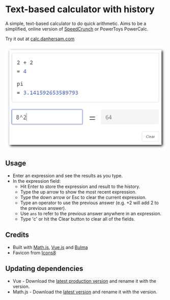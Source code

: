 # Text-based calculator with history

A simple, text-based calculator to do quick arithmetic. Aims to be a simplified, online version of [SpeedCrunch](https://speedcrunch.org/) or PowerToys PowerCalc.

Try it out at [calc.danhersam.com](https://calc.danhersam.com/)

![](text-calculator-thumbnail.png)

## Usage

* Enter an expression and see the results as you type.
* In the expression field:
    * Hit Enter to store the expression and result to the history.
    * Type the up arrow to show the most recent expression.
    * Type the down arrow or Esc to clear the current expression.
    * Type an operator to use the previous answer (e.g. +2 will add 2 to the previous answer).
    * Use `ans` to refer to the previous answer anywhere in an expression.
    * Type 'c' or hit the Clear button to clear all of the fields.

## Credits

* Built with [Math.js](https://mathjs.org/), [Vue.js](https://vuejs.org/) and [Bulma](https://bulma.io/)
* Favicon from [Icons8](https://icons8.com/icon/23154/calculator)

## Updating dependencies

* Vue - Download the [latest production version](https://vuejs.org/js/vue.min.js) and rename it with the version.
* Math.js - Download the [latest version](https://unpkg.com/mathjs@latest/lib/browser/math.js) and rename it with the version.
